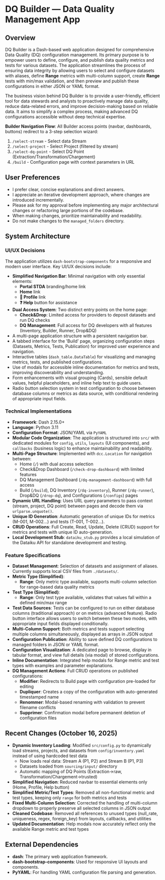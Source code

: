 # DQ Builder — Data Quality Management App

## Overview
DQ Builder is a Dash-based web application designed for comprehensive Data Quality (DQ) configuration management. Its primary purpose is to empower users to define, configure, and publish data quality metrics and tests for various datasets. The application streamlines the process of ensuring data integrity by allowing users to select and configure datasets with aliases, define **Range** metrics with multi-column support, create **Range** tests with min/max validation, and then preview and publish these configurations in either JSON or YAML format.

The business vision behind DQ Builder is to provide a user-friendly, efficient tool for data stewards and analysts to proactively manage data quality, reduce data-related errors, and improve decision-making based on reliable data. It aims to simplify a complex process, making advanced DQ configurations accessible without deep technical expertise.

**Builder Navigation Flow**: All Builder access points (navbar, dashboards, buttons) redirect to a 3-step selection wizard:
1. `/select-stream` - Select data Stream
2. `/select-project` - Select Project (filtered by stream)
3. `/select-dq-point` - Select DQ Point (Extraction/Transformation/Chargement)
4. `/build` - Configuration page with context parameters in URL

## User Preferences
- I prefer clear, concise explanations and direct answers.
- I appreciate an iterative development approach, where changes are introduced incrementally.
- Please ask for my approval before implementing any major architectural changes or refactoring large portions of the codebase.
- When making changes, prioritize maintainability and readability.
- Do not make changes to the `managed_folders` directory.

## System Architecture

### UI/UX Decisions
The application utilizes `dash-bootstrap-components` for a responsive and modern user interface. Key UI/UX decisions include:
- **Simplified Navigation Bar**: Minimal navigation with only essential elements:
  - **Portal STDA** branding/home link
  - **Home** link
  - **👤 Profile** link
  - **❓ Help** button for assistance
- **Dual Access System**: Two distinct entry points on the home page:
  - **Check&Drop**: Limited access for providers to deposit datasets and run DQ checks
  - **DQ Management**: Full access for DQ developers with all features (Inventory, Builder, Runner, Drop&DQ)
- A multi-page application structure with a persistent navigation bar.
- A tabbed interface for the 'Build' page, organizing configuration steps (Datasets, Metrics, Tests, Publication) for improved user experience and navigation.
- Interactive tables (`dash_table.DataTable`) for visualizing and managing metrics, tests, and published configurations.
- Use of modals for accessible inline documentation for metrics and tests, improving discoverability and understanding.
- Form enhancements with visual grouping (Cards), sensible default values, helpful placeholders, and inline help text to guide users.
- Radio button selection system in test configuration to choose between database columns or metrics as data source, with conditional rendering of appropriate input fields.

### Technical Implementations
- **Framework**: Dash 2.15.0+
- **Language**: Python 3.11
- **Configuration Format**: JSON/YAML via `PyYAML`
- **Modular Code Organization**: The application is structured into `src/` with dedicated modules for `config`, `utils`, `layouts` (UI components), and `callbacks` (business logic) to enhance maintainability and readability.
- **Multi-Page Structure**: Implemented with `dcc.Location` for navigation between:
  - Home (`/`) with dual access selection
  - Check&Drop Dashboard (`/check-drop-dashboard`) with limited features
  - DQ Management Dashboard (`/dq-management-dashboard`) with full access
  - Build (`/build`), DQ Inventory (`/dq-inventory`), Runner (`/dq-runner`), Drop&DQ (`/drop-dq`), and Configurations (`/configs`) pages
- **Dynamic URL Handling**: Uses URL query parameters to pass context (stream, project, DQ point) between pages and decode them via `urlparse.unquote()`.
- **Unique ID Generation**: Automatic generation of unique IDs for metrics (M-001, M-002...) and tests (T-001, T-002...).
- **CRUD Operations**: Full Create, Read, Update, Delete (CRUD) support for metrics and tests with unique ID auto-generation.
- **Local Development Stub**: `dataiku_stub.py` provides a local simulation of the Dataiku API for standalone development and testing.

### Feature Specifications
- **Dataset Management**: Selection of datasets and assignment of aliases. Currently supports local CSV files from `./datasets/`.
- **Metric Type (Simplified)**: 
  - **Range**: Only metric type available, supports multi-column selection for range-based data quality metrics
- **Test Type (Simplified)**: 
  - **Range**: Only test type available, validates that values fall within a defined min/max range
- **Test Data Sources**: Tests can be configured to run on either database columns (traditional approach) or on metrics (advanced feature). Radio button interface allows users to switch between these two modes, with appropriate input fields displayed conditionally.
- **Multi-Column Support**: Both metrics and tests support selecting multiple columns simultaneously, displayed as arrays in JSON output
- **Configuration Publication**: Ability to save defined DQ configurations to managed folders in JSON or YAML format.
- **Configuration Visualization**: A dedicated page to browse, display in tabular format, and view full details (via modal) of stored configurations.
- **Inline Documentation**: Integrated help modals for Range metric and test types with examples and parameter explanations.
- **DQ Management Actions**: Full CRUD operations on published configurations:
  - **Modifier**: Redirects to Build page with configuration pre-loaded for editing
  - **Dupliquer**: Creates a copy of the configuration with auto-generated timestamped name
  - **Renommer**: Modal-based renaming with validation to prevent filename conflicts
  - **Supprimer**: Confirmation modal before permanent deletion of configuration files

## Recent Changes (October 16, 2025)
- **Dynamic Inventory Loading**: Modified `src/config.py` to dynamically load streams, projects, and datasets from `config/inventory.yaml` instead of using hardcoded test data
  - Now loads real data: Stream A (P1, P2) and Stream B (P1, P3)
  - Datasets loaded from `sourcing/input/` directory
  - Automatic mapping of DQ Points (Extraction→raw, Transformation/Chargement→trusted)
- **Simplified Navigation**: Reduced navbar to essential elements only (Home, Profile, Help button)
- **Simplified Metric/Test Types**: Removed all non-functional metric and test types, keeping only `range` for both metrics and tests
- **Fixed Multi-Column Selection**: Corrected the handling of multi-column dropdown to properly preserve all selected columns in JSON output
- **Cleaned Codebase**: Removed all references to unused types (null_rate, uniqueness, regex, foreign_key) from layouts, callbacks, and utilities
- **Updated Documentation**: Help modals now accurately reflect only the available Range metric and test types

## External Dependencies
- **dash**: The primary web application framework.
- **dash-bootstrap-components**: Used for responsive UI layouts and components.
- **PyYAML**: For handling YAML configuration file parsing and generation.